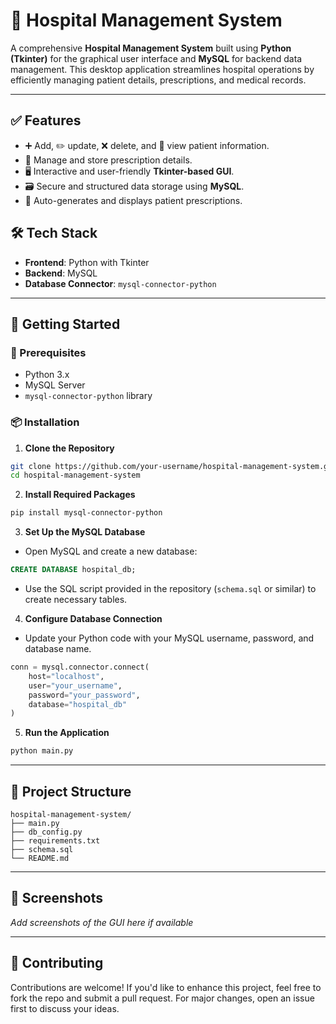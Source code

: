 # 🏥 Hospital Management System

A comprehensive **Hospital Management System** built using **Python (Tkinter)** for the graphical user interface and **MySQL** for backend data management. This desktop application streamlines hospital operations by efficiently managing patient details, prescriptions, and medical records.

---

## ✅ Features

- ➕ Add, ✏️ update, ❌ delete, and 📄 view patient information.
- 💊 Manage and store prescription details.
- 🖥️ Interactive and user-friendly **Tkinter-based GUI**.
- 🗃️ Secure and structured data storage using **MySQL**.
- 🧾 Auto-generates and displays patient prescriptions.
## 🛠️ Tech Stack

- **Frontend**: Python with Tkinter
- **Backend**: MySQL
- **Database Connector**: `mysql-connector-python`

---

## 🚀 Getting Started

### 🔧 Prerequisites

- Python 3.x
- MySQL Server
- `mysql-connector-python` library

### 📦 Installation

1. **Clone the Repository**

```bash
git clone https://github.com/your-username/hospital-management-system.git
cd hospital-management-system
```

2. **Install Required Packages**

```bash
pip install mysql-connector-python
```

3. **Set Up the MySQL Database**

- Open MySQL and create a new database:

```sql
CREATE DATABASE hospital_db;
```

- Use the SQL script provided in the repository (`schema.sql` or similar) to create necessary tables.

4. **Configure Database Connection**

- Update your Python code with your MySQL username, password, and database name.

```python
conn = mysql.connector.connect(
    host="localhost",
    user="your_username",
    password="your_password",
    database="hospital_db"
)
```

5. **Run the Application**

```bash
python main.py
```

---

## 📁 Project Structure

```
hospital-management-system/
├── main.py
├── db_config.py
├── requirements.txt
├── schema.sql
└── README.md
```

---

## 📸 Screenshots

_Add screenshots of the GUI here if available_

---

## 🤝 Contributing

Contributions are welcome! If you'd like to enhance this project, feel free to fork the repo and submit a pull request. For major changes, open an issue first to discuss your ideas.
